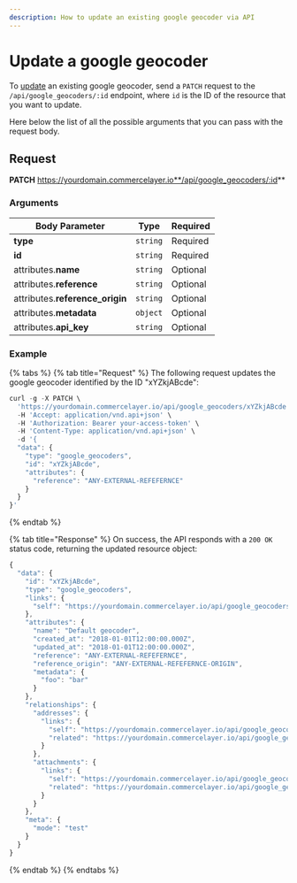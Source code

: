 ```yaml
---
description: How to update an existing google geocoder via API
---
```


# Update a google geocoder

To <a href="https://docs.commercelayer.io/developers/updating-resources" target="_blank">update</a> an existing google geocoder, send a `PATCH` request to the `/api/google_geocoders/:id` endpoint, where `id` is the ID of the resource that you want to update.

Here below the list of all the possible arguments that you can pass with the request body.

## Request

**PATCH** https://yourdomain.commercelayer.io**/api/google_geocoders/:id**

### Arguments

| Body Parameter | Type     | Required |
| -------------- | -------- | -------- |
| **type**       | `string` | Required |
| **id**         | `string` | Required |
| attributes.**name** | `string` | Optional |
| attributes.**reference** | `string` | Optional |
| attributes.**reference_origin** | `string` | Optional |
| attributes.**metadata** | `object` | Optional |
| attributes.**api_key** | `string` | Optional |

### Example

{% tabs %}
{% tab title="Request" %}
The following request updates the google geocoder identified by the ID "xYZkjABcde":

```javascript
curl -g -X PATCH \
  'https://yourdomain.commercelayer.io/api/google_geocoders/xYZkjABcde' \
  -H 'Accept: application/vnd.api+json' \
  -H 'Authorization: Bearer your-access-token' \
  -H 'Content-Type: application/vnd.api+json' \
  -d '{
  "data": {
    "type": "google_geocoders",
    "id": "xYZkjABcde",
    "attributes": {
      "reference": "ANY-EXTERNAL-REFEFERNCE"
    }
  }
}'
```
{% endtab %}

{% tab title="Response" %}
On success, the API responds with a `200 OK` status code, returning the updated resource object:

```javascript
{
  "data": {
    "id": "xYZkjABcde",
    "type": "google_geocoders",
    "links": {
      "self": "https://yourdomain.commercelayer.io/api/google_geocoders/xYZkjABcde"
    },
    "attributes": {
      "name": "Default geocoder",
      "created_at": "2018-01-01T12:00:00.000Z",
      "updated_at": "2018-01-01T12:00:00.000Z",
      "reference": "ANY-EXTERNAL-REFEFERNCE",
      "reference_origin": "ANY-EXTERNAL-REFEFERNCE-ORIGIN",
      "metadata": {
        "foo": "bar"
      }
    },
    "relationships": {
      "addresses": {
        "links": {
          "self": "https://yourdomain.commercelayer.io/api/google_geocoders/xYZkjABcde/relationships/addresses",
          "related": "https://yourdomain.commercelayer.io/api/google_geocoders/xYZkjABcde/addresses"
        }
      },
      "attachments": {
        "links": {
          "self": "https://yourdomain.commercelayer.io/api/google_geocoders/xYZkjABcde/relationships/attachments",
          "related": "https://yourdomain.commercelayer.io/api/google_geocoders/xYZkjABcde/attachments"
        }
      }
    },
    "meta": {
      "mode": "test"
    }
  }
}
```
{% endtab %}
{% endtabs %}

